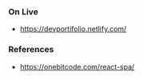 ### On Live

- https://devportifolio.netlify.com/

### References

- https://onebitcode.com/react-spa/
